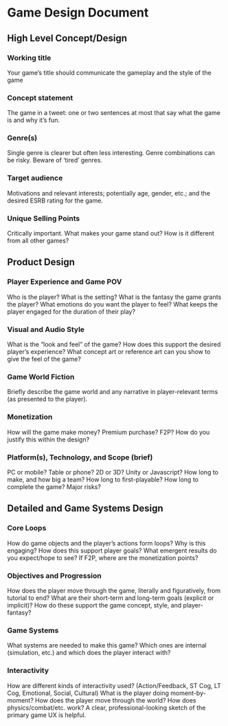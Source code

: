 # Game Design Document


## High Level Concept/Design
### Working title
Your game’s title should communicate the gameplay and the style of the game

### Concept statement
The game in a tweet: one or two sentences at most that say what the game is and why it’s fun.

### Genre(s)
Single genre is clearer but often less interesting. Genre combinations can be risky. Beware of ‘tired’ genres.

### Target audience
Motivations and relevant interests; potentially age, gender, etc.; and the desired ESRB rating for the game.

### Unique Selling Points
Critically important. What makes your game stand out? How is it different from all other games?


## Product Design
### Player Experience and Game POV
Who is the player? What is the setting? What is the fantasy the game grants the player? What emotions do
you want the player to feel? What keeps the player engaged for the duration of their play?

### Visual and Audio Style
What is the “look and feel” of the game? How does this support the desired player’s experience? What
concept art or reference art can you show to give the feel of the game?

### Game World Fiction
Briefly describe the game world and any narrative in player-relevant terms (as presented to the player).

### Monetization
How will the game make money? Premium purchase? F2P? How do you justify this within the design?

### Platform(s), Technology, and Scope (brief)
PC or mobile? Table or phone? 2D or 3D? Unity or Javascript? How long to make, and how big a team?
How long to first-playable? How long to complete the game? Major risks?


## Detailed and Game Systems Design
### Core Loops
How do game objects and the player’s actions form loops? Why is this engaging? How does this support
player goals? What emergent results do you expect/hope to see? If F2P, where are the monetization points?

### Objectives and Progression
How does the player move through the game, literally and figuratively, from tutorial to end? What are their
short-term and long-term goals (explicit or implicit)? How do these support the game concept, style, and
player-fantasy?

### Game Systems
What systems are needed to make this game? Which ones are internal (simulation, etc.) and which does the
player interact with?

### Interactivity
How are different kinds of interactivity used? (Action/Feedback, ST Cog, LT Cog, Emotional, Social, Cultural)
What is the player doing moment-by-moment? How does the player move through the world? How does
physics/combat/etc. work? A clear, professional-looking sketch of the primary game UX is helpful.